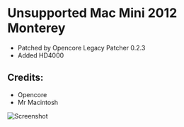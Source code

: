 # Unsupported Mac Mini 2012 Monterey
* Patched by Opencore Legacy Patcher 0.2.3
* Added HD4000
## Credits:
* Opencore
* Mr Macintosh

![Screenshot](https://github.com/yahgoo/Unsupported-Mac-Mini-2012-Monterey/blob/main/Screenshot%202021-06-17%20at%204.16.00%20PM.png)
